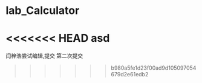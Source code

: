 # lab_Calculator

<<<<<<< HEAD
asd
=======
闫梓浩尝试编辑,提交
第二次提交

>>>>>>> b980a5fe1d23f00ad9d105097054679d2e61edb2
